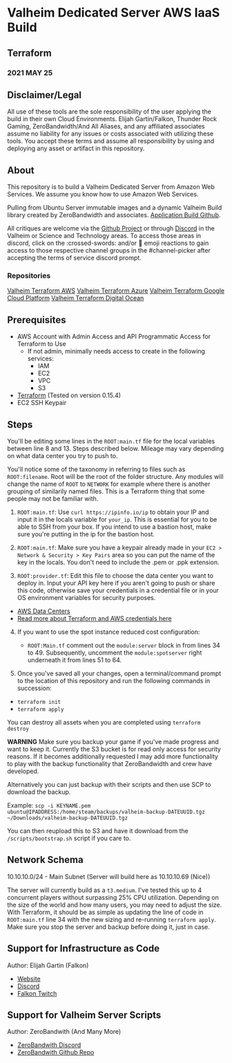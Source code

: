 # Valheim Dedicated Server AWS IaaS Build

## Terraform

### 2021 MAY 25

## Disclaimer/Legal

All use of these tools are the sole responsibility of the user applying the build in their own Cloud Environments.  Elijah Gartin/Falkon, Thunder Rock Gaming, ZeroBandwidth/And All Aliases, and any affiliated associates assume no liability for any issues or costs associated with utilizing these tools. You accept these terms and assume all responsibility by using and deploying any asset or artifact in this repository.

## About

This repository is to build a Valheim Dedicated Server from Amazon Web Services.  We assume you know how to use Amazon Web Services.

Pulling from Ubuntu Server immutable images and a dynamic Valheim Build library created by ZeroBandwidth and associates. [Application Build Github](https://github.com/Nimdy/Dedicated_Valheim_Server_Script.git). 

All critiques are welcome via the [Github Project](https://github.com/users/ElijahGartin/projects/2) or through [Discord](https://discord.gg/Trwr3Ty) in the Valheim or Science and Technology areas. To access those areas in discord, click on the :crossed-swords: and/or :rocket: emoji reactions to gain access to those respective channel groups in the #channel-picker after accepting the terms of service discord prompt.

### Repositories

[Valheim Terraform AWS](https://github.com/ElijahGartin/valheim-dedicated-server-aws)
[Valheim Terraform Azure](https://github.com/ElijahGartin/valheim-dedicated-server-azure)
[Valheim Terraform Google Cloud Platform](https://github.com/ElijahGartin/valheim-dedicated-server-gcp)
[Valheim Terraform Digital Ocean](https://github.com/ElijahGartin/valheim-dedicated-server-digio)

## Prerequisites

  - AWS Account with Admin Access and API Programmatic Access for Terraform to Use
    - If not admin, minimally needs access to create in the following services:
      - IAM
      - EC2
      - VPC
      - S3
  - [Terraform](https://www.terraform.io/downloads.html) (Tested on version 0.15.4)
  - EC2 SSH Keypair

## Steps

You'll be editing some lines in the `ROOT:main.tf` file for the local variables between line 8 and 13. Steps described below. Mileage may vary depending on what data center you try to push to.

You'll notice some of the taxonomy in referring to files such as `ROOT:filename`.  Root will be the root of the folder structure. Any modules will change the name of `ROOT` to `NETWORK` for example where there is another grouping of similarily named files.  This is a Terraform thing that some people may not be familiar with.

1. `ROOT:main.tf`: Use `curl https://ipinfo.io/ip` to obtain your IP and input it in the locals variable for `your_ip`. This is essential for you to be able to SSH from your box.  If you intend to use a bastion host, make sure you're putting in the ip for the bastion host.

2. `ROOT:main.tf`: Make sure you have a keypair already made in your `EC2 > Network & Security > Key Pairs` area so you can put the name of the key in the locals.  You don't need to include the .pem or .ppk extension.

3. `ROOT:provider.tf`: Edit this file to choose the data center you want to deploy in. Input your API key here if you aren't going to push or share this code, otherwise save your credentials in a credential file or in your OS environment variables for security purposes.
  - [AWS Data Centers](https://docs.aws.amazon.com/general/latest/gr/rande.html)
  - [Read more about Terraform and AWS credentials here](https://registry.terraform.io/providers/hashicorp/aws/latest/docs)

4. If you want to use the spot instance reduced cost configuration:
    - `ROOT:Main.tf` comment out the `module:server` block in  from lines 34 to 49. Subsequently, uncomment the `module:spotserver` right underneath it from lines 51 to 64.

5. Once you've saved all your changes, open a terminal/command prompt to the location of this repository and run the following commands in succession:
  - `terraform init`
  - `terraform apply`

  You can destroy all assets when you are completed using `terraform destroy`

  **WARNING**
  Make sure you backup your game if you've made progress and want to keep it. Currently the S3 bucket is for read only access for security reasons. If it becomes additionally requested I may add more functionality to play with the backup functionality that ZeroBandwidth and crew have developed.

  Alternatively you can just backup with their scripts and then use SCP to download the backup.

  Example:
  ```scp -i KEYNAME.pem ubuntu@IPADDRESS:/home/steam/backups/valheim-backup-DATEUUID.tgz ~/Downloads/valheim-backup-DATEUUID.tgz```

  You can then reupload this to S3 and have it download from the `/scripts/bootstrap.sh` script if you care to.

## Network Schema

10.10.10.0/24 - Main Subnet (Server will build here as 10.10.10.69 (Nice))

The server will currently build as a `t3.medium`. I've tested this up to 4 concurrent players without surpassing 25% CPU utilization.  Depending on the size of the world and how many users, you may need to adjust the size. With Terraform, it should be as simple as updating the line of code in `ROOT:main.tf` line 34 with the new sizing and re-running `terraform apply`. Make sure you stop the server and backup before doing it, just in case.

## Support for Infrastructure as Code

Author: Elijah Gartin (Falkon)

- [Website](https://www.thunderrockgaming.com)
- [Discord](https://discord.gg/Trwr3Ty)
- [Falkon Twitch](https://twitch.tv/FalkonTTV)

## Support for Valheim Server Scripts

Author: ZeroBandwith (And Many More)

- [ZeroBandwith Discord](https://discord.gg/ejgQUfc)
- [ZeroBandwith Github Repo](https://github.com/Nimdy/Dedicated_Valheim_Server_Script.git)
